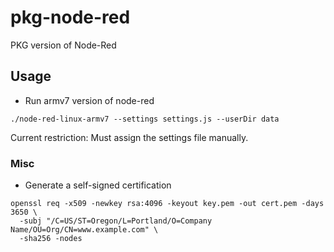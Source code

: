 # pkg-node-red

PKG version of Node-Red

## Usage

- Run armv7 version of node-red

```shell
./node-red-linux-armv7 --settings settings.js --userDir data
```

Current restriction: Must assign the settings file manually.

### Misc

- Generate a self-signed certification

```shell
openssl req -x509 -newkey rsa:4096 -keyout key.pem -out cert.pem -days 3650 \
  -subj "/C=US/ST=Oregon/L=Portland/O=Company Name/OU=Org/CN=www.example.com" \
  -sha256 -nodes
```